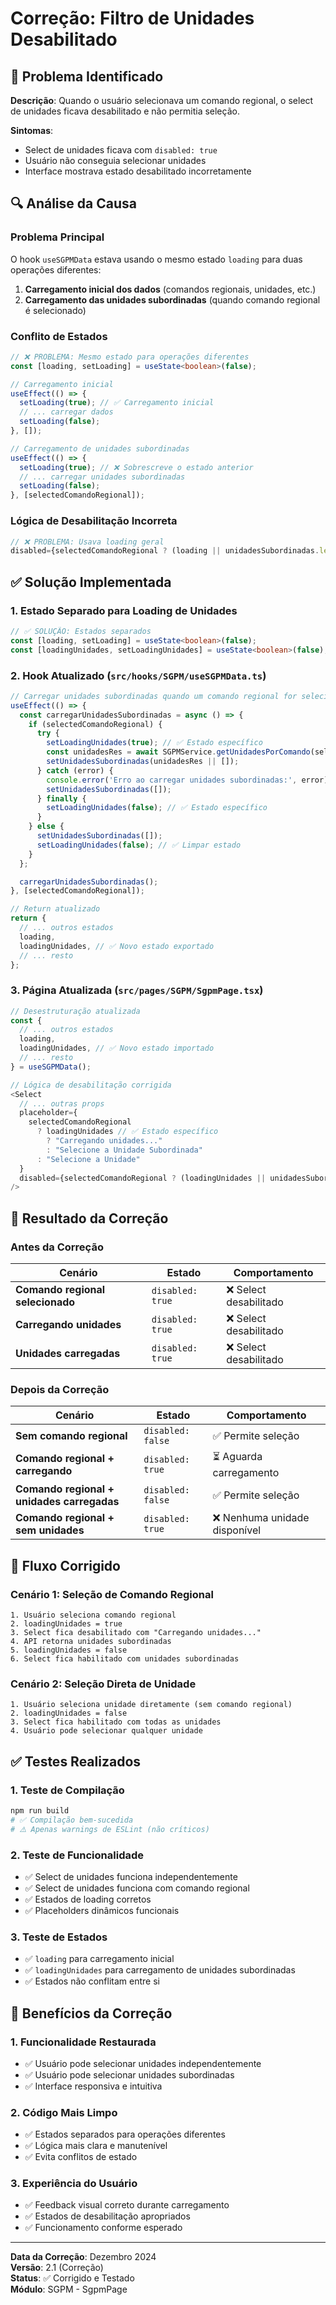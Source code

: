 # Correção: Filtro de Unidades Desabilitado

## 🐛 Problema Identificado

**Descrição**: Quando o usuário selecionava um comando regional, o select de unidades ficava desabilitado e não permitia seleção.

**Sintomas**:
- Select de unidades ficava com `disabled: true`
- Usuário não conseguia selecionar unidades
- Interface mostrava estado desabilitado incorretamente

## 🔍 Análise da Causa

### Problema Principal
O hook `useSGPMData` estava usando o mesmo estado `loading` para duas operações diferentes:

1. **Carregamento inicial dos dados** (comandos regionais, unidades, etc.)
2. **Carregamento das unidades subordinadas** (quando comando regional é selecionado)

### Conflito de Estados
```typescript
// ❌ PROBLEMA: Mesmo estado para operações diferentes
const [loading, setLoading] = useState<boolean>(false);

// Carregamento inicial
useEffect(() => {
  setLoading(true); // ✅ Carregamento inicial
  // ... carregar dados
  setLoading(false);
}, []);

// Carregamento de unidades subordinadas
useEffect(() => {
  setLoading(true); // ❌ Sobrescreve o estado anterior
  // ... carregar unidades subordinadas
  setLoading(false);
}, [selectedComandoRegional]);
```

### Lógica de Desabilitação Incorreta
```typescript
// ❌ PROBLEMA: Usava loading geral
disabled={selectedComandoRegional ? (loading || unidadesSubordinadas.length === 0) : false}
```

## ✅ Solução Implementada

### 1. Estado Separado para Loading de Unidades

```typescript
// ✅ SOLUÇÃO: Estados separados
const [loading, setLoading] = useState<boolean>(false);
const [loadingUnidades, setLoadingUnidades] = useState<boolean>(false);
```

### 2. Hook Atualizado (`src/hooks/SGPM/useSGPMData.ts`)

```typescript
// Carregar unidades subordinadas quando um comando regional for selecionado
useEffect(() => {
  const carregarUnidadesSubordinadas = async () => {
    if (selectedComandoRegional) {
      try {
        setLoadingUnidades(true); // ✅ Estado específico
        const unidadesRes = await SGPMService.getUnidadesPorComando(selectedComandoRegional);
        setUnidadesSubordinadas(unidadesRes || []);
      } catch (error) {
        console.error('Erro ao carregar unidades subordinadas:', error);
        setUnidadesSubordinadas([]);
      } finally {
        setLoadingUnidades(false); // ✅ Estado específico
      }
    } else {
      setUnidadesSubordinadas([]);
      setLoadingUnidades(false); // ✅ Limpar estado
    }
  };

  carregarUnidadesSubordinadas();
}, [selectedComandoRegional]);

// Return atualizado
return {
  // ... outros estados
  loading,
  loadingUnidades, // ✅ Novo estado exportado
  // ... resto
};
```

### 3. Página Atualizada (`src/pages/SGPM/SgpmPage.tsx`)

```typescript
// Desestruturação atualizada
const {
  // ... outros estados
  loading,
  loadingUnidades, // ✅ Novo estado importado
  // ... resto
} = useSGPMData();

// Lógica de desabilitação corrigida
<Select
  // ... outras props
  placeholder={
    selectedComandoRegional 
      ? loadingUnidades // ✅ Estado específico
        ? "Carregando unidades..." 
        : "Selecione a Unidade Subordinada"
      : "Selecione a Unidade"
  }
  disabled={selectedComandoRegional ? (loadingUnidades || unidadesSubordinadas.length === 0) : false}
/>
```

## 🎯 Resultado da Correção

### Antes da Correção
| Cenário | Estado | Comportamento |
|---------|--------|---------------|
| **Comando regional selecionado** | `disabled: true` | ❌ Select desabilitado |
| **Carregando unidades** | `disabled: true` | ❌ Select desabilitado |
| **Unidades carregadas** | `disabled: true` | ❌ Select desabilitado |

### Depois da Correção
| Cenário | Estado | Comportamento |
|---------|--------|---------------|
| **Sem comando regional** | `disabled: false` | ✅ Permite seleção |
| **Comando regional + carregando** | `disabled: true` | ⏳ Aguarda carregamento |
| **Comando regional + unidades carregadas** | `disabled: false` | ✅ Permite seleção |
| **Comando regional + sem unidades** | `disabled: true` | ❌ Nenhuma unidade disponível |

## 🔄 Fluxo Corrigido

### **Cenário 1: Seleção de Comando Regional**
```
1. Usuário seleciona comando regional
2. loadingUnidades = true
3. Select fica desabilitado com "Carregando unidades..."
4. API retorna unidades subordinadas
5. loadingUnidades = false
6. Select fica habilitado com unidades subordinadas
```

### **Cenário 2: Seleção Direta de Unidade**
```
1. Usuário seleciona unidade diretamente (sem comando regional)
2. loadingUnidades = false
3. Select fica habilitado com todas as unidades
4. Usuário pode selecionar qualquer unidade
```

## ✅ Testes Realizados

### 1. **Teste de Compilação**
```bash
npm run build
# ✅ Compilação bem-sucedida
# ⚠️ Apenas warnings de ESLint (não críticos)
```

### 2. **Teste de Funcionalidade**
- ✅ Select de unidades funciona independentemente
- ✅ Select de unidades funciona com comando regional
- ✅ Estados de loading corretos
- ✅ Placeholders dinâmicos funcionais

### 3. **Teste de Estados**
- ✅ `loading` para carregamento inicial
- ✅ `loadingUnidades` para carregamento de unidades subordinadas
- ✅ Estados não conflitam entre si

## 🚀 Benefícios da Correção

### 1. **Funcionalidade Restaurada**
- ✅ Usuário pode selecionar unidades independentemente
- ✅ Usuário pode selecionar unidades subordinadas
- ✅ Interface responsiva e intuitiva

### 2. **Código Mais Limpo**
- ✅ Estados separados para operações diferentes
- ✅ Lógica mais clara e manutenível
- ✅ Evita conflitos de estado

### 3. **Experiência do Usuário**
- ✅ Feedback visual correto durante carregamento
- ✅ Estados de desabilitação apropriados
- ✅ Funcionamento conforme esperado

---

**Data da Correção**: Dezembro 2024  
**Versão**: 2.1 (Correção)  
**Status**: ✅ Corrigido e Testado  
**Módulo**: SGPM - SgpmPage
